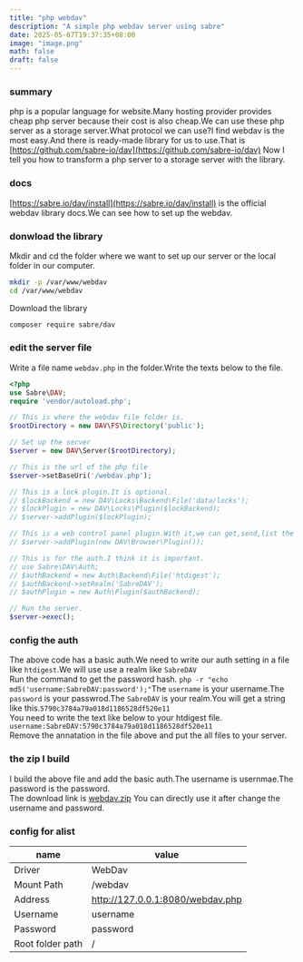 ```yaml
---
title: "php webdav"
description: "A simple php webdav server using sabre"
date: 2025-05-07T19:37:35+08:00
image: "image.png"
math: false
draft: false
---
```

### summary
php is a popular language for website.Many hosting provider provides cheap php server because their cost is also cheap.We can use these php server as a storage server.What protocol we can use?I find webdav is the most easy.And there is ready-made library for us to use.That is [https://github.com/sabre-io/dav](https://github.com/sabre-io/dav) Now I tell you how to transform a php server to a storage server with the library.
### docs
[https://sabre.io/dav/install](https://sabre.io/dav/install) is the official webdav library docs.We can see how to set up the webdav.
### donwload the library
Mkdir and cd the folder where we want to set up our server or the local folder in our computer.  
```bash
mkdir -p /var/www/webdav
cd /var/www/webdav
```
Download the library
```bash
composer require sabre/dav
```
### edit the server file
Write a file name `webdav.php` in the folder.Write the texts below to the file.
```php
<?php
use Sabre\DAV;
require 'vendor/autoload.php';

// This is where the webdav file folder is.
$rootDirectory = new DAV\FS\Directory('public');

// Set up the server
$server = new DAV\Server($rootDirectory);

// This is the url of the php file
$server->setBaseUri('/webdav.php');

// This is a lock plugin.It is optional.
// $lockBackend = new DAV\Locks\Backend\File('data/locks');
// $lockPlugin = new DAV\Locks\Plugin($lockBackend);
// $server->addPlugin($lockPlugin);

// This is a web control panel plugin.With it,we can get,send,list the files.It is optional.
// $server->addPlugin(new DAV\Browser\Plugin());

// This is for the auth.I think it is important.
// use Sabre\DAV\Auth;
// $authBackend = new Auth\Backend\File('htdigest');
// $authBackend->setRealm('SabreDAV');
// $authPlugin = new Auth\Plugin($authBackend);

// Run the server.
$server->exec();
```
### config the auth
The above code has a basic auth.We need to write our auth setting in a file like `htdigest`.We will use use a realm like `SabreDAV`  
Run the command to get the password hash. `php -r "echo md5('username:SabreDAV:password');"`The `username` is your username.The `password` is your passwrod.The `SabreDAV` is your realm.You will get a string like this.`5790c3784a79a018d1186528df520e11`  
You need to write the text like below to your htdigest file.
`username:SabreDAV:5790c3784a79a018d1186528df520e11`  
Remove the annatation in the file above and put the all files to your server.
### the zip I build
I build the above file and add the basic auth.The username is usernmae.The password is the password.  
The download link is [webdav.zip](webdav.zip) 
You can directly use it after change the username and password.
### config for alist
|name|value|
|-|-|
|Driver|WebDav|
|Mount Path|/webdav|
|Address|http://127.0.0.1:8080/webdav.php|
|Username|username|
|Password|password|
|Root folder path|/|